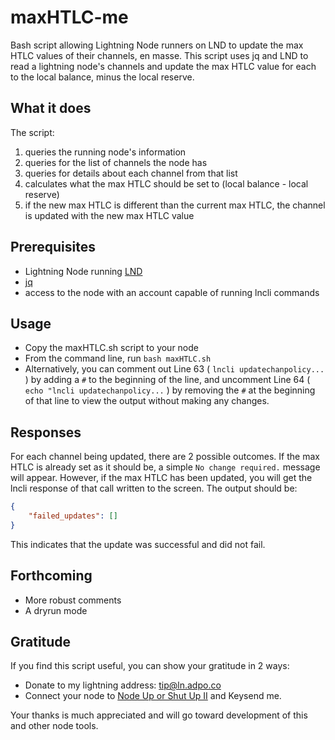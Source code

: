 # maxHTLC-me
Bash script allowing Lightning Node runners on LND to update the max HTLC values of their channels, en masse.
This script uses jq and LND to read a lightning node's channels and update the max HTLC value for each to the local balance, minus the local reserve.

## What it does
The script:
1. queries the running node's information
2. queries for the list of channels the node has
3. queries for details about each channel from that list
4. calculates what the max HTLC should be set to (local balance - local reserve)
5. if the new max HTLC is different than the current max HTLC, the channel is updated with the new max HTLC value

## Prerequisites
- Lightning Node running [LND](https://github.com/lightningnetwork/lnd)
- [jq](https://github.com/jqlang/jq)
- access to the node with an account capable of running lncli commands

## Usage
- Copy the maxHTLC.sh script to your node
- From the command line, run `bash maxHTLC.sh`
- Alternatively, you can comment out Line 63 ( `lncli updatechanpolicy...` ) by adding a `#` to the beginning of the line, and uncomment Line 64 ( `echo "lncli updatechanpolicy...` ) by removing the `#` at the beginning of that line to view the output without making any changes.

## Responses
For each channel being updated, there are 2 possible outcomes. If the max HTLC is already set as it should be, a simple `No change required.` message will appear. However, if the max HTLC has been updated, you will get the lncli response of that call written to the screen. The output should be:
```json
{
	"failed_updates": []
}
```
This indicates that the update was successful and did not fail.

## Forthcoming
- More robust comments
- A dryrun mode

## Gratitude
If you find this script useful, you can show your gratitude in 2 ways:
- Donate to my lightning address: tip@ln.adpo.co
- Connect your node to [Node Up or Shut Up II](https://amboss.space/c/nodeuporshutup) and Keysend me.

Your thanks is much appreciated and will go toward development of this and other node tools.
